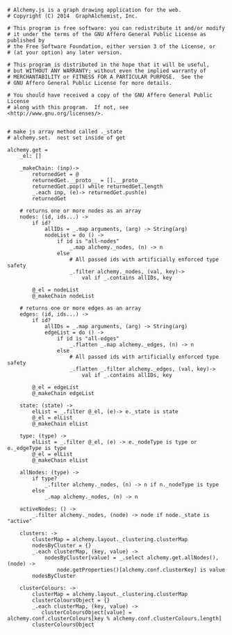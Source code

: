     # Alchemy.js is a graph drawing application for the web.
    # Copyright (C) 2014  GraphAlchemist, Inc.

    # This program is free software: you can redistribute it and/or modify
    # it under the terms of the GNU Affero General Public License as published by
    # the Free Software Foundation, either version 3 of the License, or
    # (at your option) any later version.

    # This program is distributed in the hope that it will be useful,
    # but WITHOUT ANY WARRANTY; without even the implied warranty of
    # MERCHANTABILITY or FITNESS FOR A PARTICULAR PURPOSE.  See the
    # GNU Affero General Public License for more details.

    # You should have received a copy of the GNU Affero General Public License
    # along with this program.  If not, see <http://www.gnu.org/licenses/>.


    # make js array method called ._state
    # alchemy.set.  nest set inside of get

    alchemy.get =
        _el: []

        _makeChain: (inp)->
            returnedGet = @
            returnedGet.__proto__ = [].__proto__
            returnedGet.pop() while returnedGet.length
            _.each inp, (e)-> returnedGet.push(e)
            returnedGet

        # returns one or more nodes as an array
        nodes: (id, ids...) ->
            if id?
                allIDs = _.map arguments, (arg) -> String(arg)
                nodeList = do () ->
                    if id is "all-nodes"
                        _.map alchemy._nodes, (n) -> n
                    else
                        # All passed ids with artificially enforced type safety
                        _.filter alchemy._nodes, (val, key)->
                            val if _.contains allIDs, key

            @_el = nodeList
            @_makeChain nodeList

        # returns one or more edges as an array
        edges: (id, ids...) ->
            if id?
                allIDs = _.map arguments, (arg) -> String(arg)
                edgeList = do () ->
                    if id is "all-edges"
                        _.flatten _.map alchemy._edges, (n) -> n
                    else
                        # All passed ids with artificially enforced type safety
                        _.flatten _.filter alchemy._edges, (val, key)->
                            val if _.contains allIDs, key

            @_el = edgeList
            @_makeChain edgeList

        state: (state) ->
            elList = _.filter @_el, (e)-> e._state is state
            @_el = elList
            @_makeChain elList

        type: (type) ->
            elList = _.filter @_el, (e) -> e._nodeType is type or e._edgeType is type
            @_el = elList
            @_makeChain elList

        allNodes: (type) ->
            if type?
                _.filter alchemy._nodes, (n) -> n if n._nodeType is type
            else
                _.map alchemy._nodes, (n) -> n

        activeNodes: () ->
            _.filter alchemy._nodes, (node) -> node if node._state is "active"

        clusters: ->
            clusterMap = alchemy.layout._clustering.clusterMap
            nodesByCluster = {}
            _.each clusterMap, (key, value) ->
                nodesByCluster[value] = _.select alchemy.get.allNodes(), (node) ->
                    node.getProperties()[alchemy.conf.clusterKey] is value
            nodesByCluster

        clusterColours: ->
            clusterMap = alchemy.layout._clustering.clusterMap
            clusterColoursObject = {}
            _.each clusterMap, (key, value) ->
               clusterColoursObject[value] = alchemy.conf.clusterColours[key % alchemy.conf.clusterColours.length]
            clusterColoursObject

